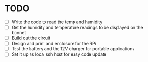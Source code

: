 # TODO

- [ ] Write the code to read the temp and humidity
- [ ] Get the humidity and temperature readings to be displayed on the bonnet
- [ ] Build out the circuit
- [ ] Design and print and enclosure for the RPi
- [ ] Test the battery and the 12V charger for portable applications
- [ ] Set it up as local ssh host for easy code update
